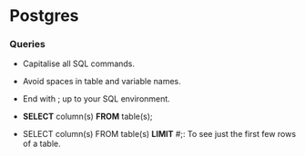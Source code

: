 # Postgres

### Queries
- Capitalise all SQL commands.
- Avoid spaces in table and variable names.
- End with ; up to your SQL environment. 

- __SELECT__ column(s) __FROM__ table(s);
- SELECT column(s) FROM table(s) __LIMIT__ #;: To see just the first few rows of a table.
